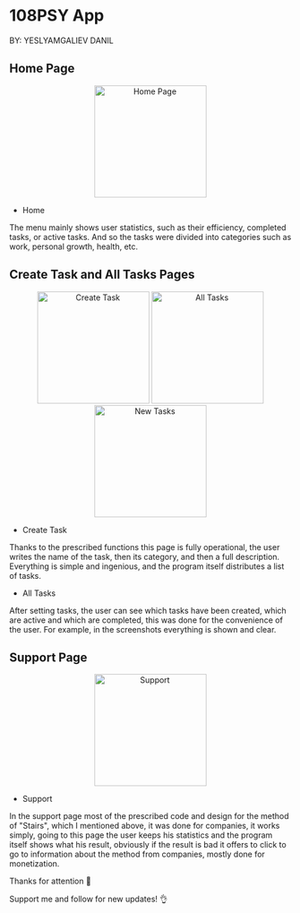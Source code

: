
# 108PSY App
  
 
  
  BY: YESLYAMGALIEV DANIL
  
  
  

## Home Page

<p align="center">
  <img src="https://github.com/manste1n/108psy-zhas-hackathon-android/blob/master/assets/1.png" width="200" title="Home Page">
</p>


* Home

The menu mainly shows user statistics, such as their efficiency, completed tasks, or active tasks. And so the tasks were divided into categories such as work, personal growth, health, etc. 


## Create Task and All Tasks Pages



<p align="center">
  <img src="https://github.com/manste1n/108psy-zhas-hackathon-android/blob/master/assets/2.png" width="200" title="Create Task">
  <img src="https://github.com/manste1n/108psy-zhas-hackathon-android/blob/master/assets/3.png" width="200" title="All Tasks">
  <img src="https://github.com/manste1n/108psy-zhas-hackathon-android/blob/master/assets/5.png" width="200" title="New Tasks">
</p>


* Create Task

Thanks to the prescribed functions this page is fully operational, the user writes the name of the task, then its category, and then a full description. Everything is simple and ingenious, and the program itself distributes a list of tasks.

* All Tasks

After setting tasks, the user can see which tasks have been created, which are active and which are completed, this was done for the convenience of the user. For example, in the screenshots everything is shown and clear.



## Support Page
<p align="center">
  <img src="https://github.com/manste1n/108psy-zhas-hackathon-android/blob/master/assets/4.png" width="200" title="Support">
</p>


* Support

In the support page most of the prescribed code and design for the method of "Stairs", which I mentioned above, it was done for companies, it works simply, going to this page the user keeps his statistics and the program itself shows what his result, obviously if the result is bad it offers to click to go to information about the method from companies, mostly done for monetization.




















Thanks for attention 💙

Support me and follow for new updates! 👌

